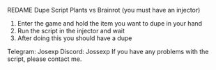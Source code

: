 REDAME Dupe Script Plants vs Brainrot
(you must have an injector)

1. Enter the game and hold the item you want to dupe in your hand
2. Run the script in the injector and wait
3. After doing this you should have a dupe

Telegram: Josexp
Discord: Jossexp
If you have any problems with the script, please contact me.
